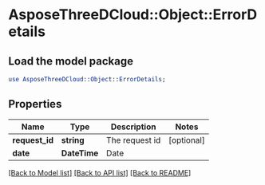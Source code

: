 # AsposeThreeDCloud::Object::ErrorDetails

## Load the model package
```perl
use AsposeThreeDCloud::Object::ErrorDetails;
```

## Properties
Name | Type | Description | Notes
------------ | ------------- | ------------- | -------------
**request_id** | **string** | The request id | [optional] 
**date** | **DateTime** | Date | 

[[Back to Model list]](../README.md#documentation-for-models) [[Back to API list]](../README.md#documentation-for-api-endpoints) [[Back to README]](../README.md)



